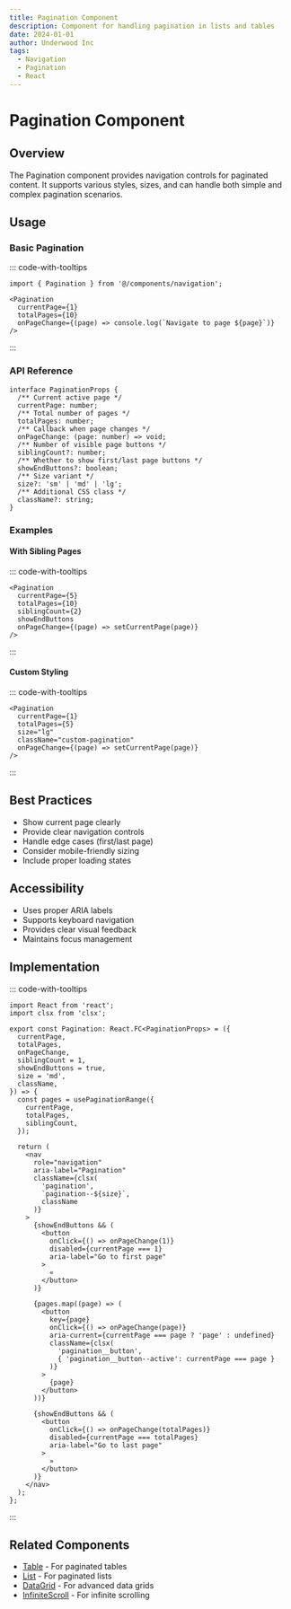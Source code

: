 ```yaml
---
title: Pagination Component
description: Component for handling pagination in lists and tables
date: 2024-01-01
author: Underwood Inc
tags:
  - Navigation
  - Pagination
  - React
---
```


# Pagination Component

## Overview

The Pagination component provides navigation controls for paginated content. It supports various styles, sizes, and can handle both simple and complex pagination scenarios.

## Usage

### Basic Pagination

::: code-with-tooltips
```tsx
import { Pagination } from '@/components/navigation';

<Pagination
  currentPage={1}
  totalPages={10}
  onPageChange={(page) => console.log(`Navigate to page ${page}`)}
/>
```
:::

### API Reference

```tsx
interface PaginationProps {
  /** Current active page */
  currentPage: number;
  /** Total number of pages */
  totalPages: number;
  /** Callback when page changes */
  onPageChange: (page: number) => void;
  /** Number of visible page buttons */
  siblingCount?: number;
  /** Whether to show first/last page buttons */
  showEndButtons?: boolean;
  /** Size variant */
  size?: 'sm' | 'md' | 'lg';
  /** Additional CSS class */
  className?: string;
}
```

### Examples

#### With Sibling Pages

::: code-with-tooltips
```tsx
<Pagination
  currentPage={5}
  totalPages={10}
  siblingCount={2}
  showEndButtons
  onPageChange={(page) => setCurrentPage(page)}
/>
```
:::

#### Custom Styling

::: code-with-tooltips
```tsx
<Pagination
  currentPage={1}
  totalPages={5}
  size="lg"
  className="custom-pagination"
  onPageChange={(page) => setCurrentPage(page)}
/>
```
:::

## Best Practices

- Show current page clearly
- Provide clear navigation controls
- Handle edge cases (first/last page)
- Consider mobile-friendly sizing
- Include proper loading states

## Accessibility

- Uses proper ARIA labels
- Supports keyboard navigation
- Provides clear visual feedback
- Maintains focus management

## Implementation

::: code-with-tooltips
```tsx
import React from 'react';
import clsx from 'clsx';

export const Pagination: React.FC<PaginationProps> = ({
  currentPage,
  totalPages,
  onPageChange,
  siblingCount = 1,
  showEndButtons = true,
  size = 'md',
  className,
}) => {
  const pages = usePaginationRange({
    currentPage,
    totalPages,
    siblingCount,
  });

  return (
    <nav
      role="navigation"
      aria-label="Pagination"
      className={clsx(
        'pagination',
        `pagination--${size}`,
        className
      )}
    >
      {showEndButtons && (
        <button
          onClick={() => onPageChange(1)}
          disabled={currentPage === 1}
          aria-label="Go to first page"
        >
          «
        </button>
      )}
      
      {pages.map((page) => (
        <button
          key={page}
          onClick={() => onPageChange(page)}
          aria-current={currentPage === page ? 'page' : undefined}
          className={clsx(
            'pagination__button',
            { 'pagination__button--active': currentPage === page }
          )}
        >
          {page}
        </button>
      ))}

      {showEndButtons && (
        <button
          onClick={() => onPageChange(totalPages)}
          disabled={currentPage === totalPages}
          aria-label="Go to last page"
        >
          »
        </button>
      )}
    </nav>
  );
};
```
:::

## Related Components

- [Table](/react-component-patterns/data/tables/table.md) - For paginated tables
- [List](/react-component-patterns/data/lists-and-cards/list.md) - For paginated lists
- [DataGrid](/react-component-patterns/data/tables/data-grid.md) - For advanced data grids
- [InfiniteScroll](/react-component-patterns/data/lists-and-cards/infinite-scroll.md) - For infinite scrolling 